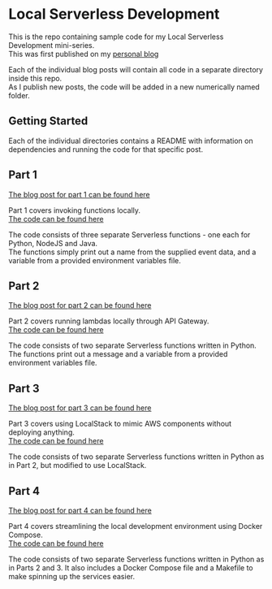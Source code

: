 # Local Serverless Development

This is the repo containing sample code for my Local Serverless Development mini-series.  
This was first published on my [personal blog](https://iamrufio.com)

Each of the individual blog posts will contain all code in a separate directory inside this repo.  
As I publish new posts, the code will be added in a new numerically named folder.

## Getting Started

Each of the individual directories contains a README with information on dependencies and running the code for that specific post.

## Part 1
[The blog post for part 1 can be found here](https://iamrufio.com/2018/03/19/local-serverless-development-part-1-invoking-lambdas-locally/)

Part 1 covers invoking functions locally.  
[The code can be found here](https://github.com/ianrufus/BlogPosts/tree/master/ServerlessMiniSeries/1)

The code consists of three separate Serverless functions - one each for Python, NodeJS and Java.  
The functions simply print out a name from the supplied event data, and a variable from a provided environment variables file.

## Part 2
[The blog post for part 2 can be found here](https://iamrufio.com/blog/2018/03/local-serverless-development-part-2-running-api-gateway-locally/)

Part 2 covers running lambdas locally through API Gateway.  
[The code can be found here](https://github.com/ianrufus/BlogPosts/tree/master/ServerlessMiniSeries/2)

The code consists of two separate Serverless functions written in Python.  
The functions print out a message and a variable from a provided environment variables file.

## Part 3
[The blog post for part 3 can be found here](https://iamrufio.com/blog/2018/07/local-serverless-development-part-3-localstack/)

Part 3 covers using LocalStack to mimic AWS components without deploying anything.  
[The code can be found here](https://github.com/ianrufus/BlogPosts/tree/master/ServerlessMiniSeries/3)  

The code consists of two separate Serverless functions written in Python as in Part 2, but modified to use LocalStack.  

## Part 4
[The blog post for part 4 can be found here](https://iamrufio.com/blog/2019/01/local-serverless-development-part-4-streamlining-development/)

Part 4 covers streamlining the local development environment using Docker Compose.  
[The code can be found here](https://github.com/ianrufus/BlogPosts/tree/master/ServerlessMiniSeries/4)  

The code consists of two separate Serverless functions written in Python as in Parts 2 and 3. It also includes a Docker Compose file and a Makefile to make spinning up the services easier.